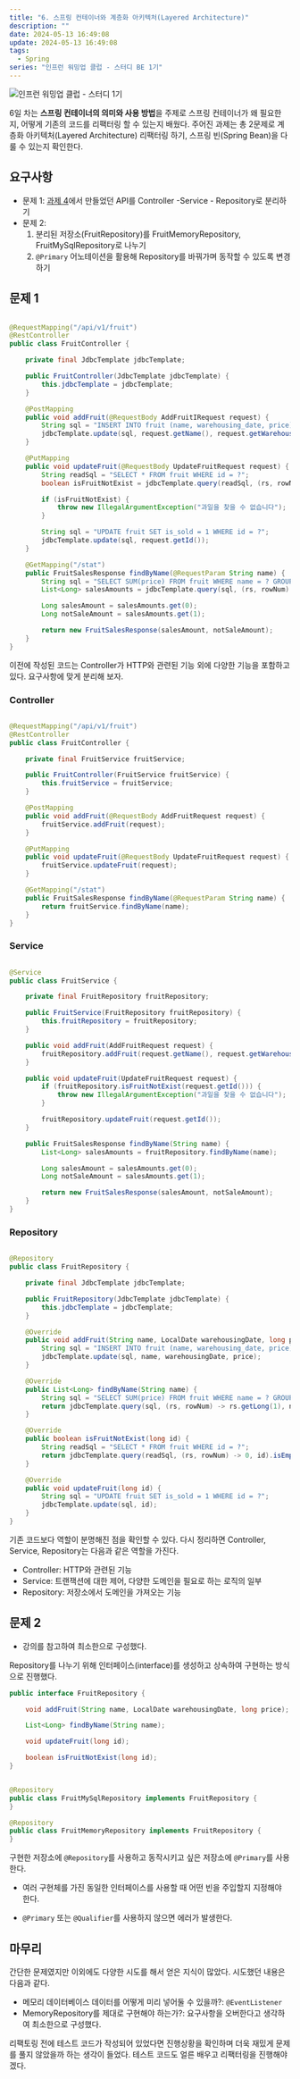 ```yaml
---
title: "6. 스프링 컨테이너와 계층화 아키텍처(Layered Architecture)"
description: ""
date: 2024-05-13 16:49:08
update: 2024-05-13 16:49:08
tags:
  - Spring
series: "인프런 워밍업 클럽 - 스터디 BE 1기"
---
```


![인프런 워밍업 클럽 - 스터디 1기](../images/inflearn-warmup-club-study.png)

6일 차는 **스프링 컨테이너의 의미와 사용 방법**을 주제로 스프링 컨테이너가 왜 필요한지, 어떻게 기존의 코드를 리팩터링 할 수 있는지 배웠다. 주어진 과제는 총 2문제로 계층화 아키텍처(Layered
Architecture) 리팩터링 하기, 스프링 빈(Spring Bean)을 다룰 수 있는지 확인한다.

## 요구사항

- 문제 1: [과제 4](https://devmeeple.github.io/task-4-fruit-store-api/)에서 만들었던 API를 Controller -Service - Repository로 분리하기
- 문제 2:
    1. 분리된 저장소(FruitRepository)를 FruitMemoryRepository, FruitMySqlRepository로 나누기
    2. `@Primary` 어노테이션을 활용해 Repository를 바꿔가며 동작할 수 있도록 변경하기

## 문제 1

```java

@RequestMapping("/api/v1/fruit")
@RestController
public class FruitController {

    private final JdbcTemplate jdbcTemplate;

    public FruitController(JdbcTemplate jdbcTemplate) {
        this.jdbcTemplate = jdbcTemplate;
    }

    @PostMapping
    public void addFruit(@RequestBody AddFruitIRequest request) {
        String sql = "INSERT INTO fruit (name, warehousing_date, price) VALUES (?, ?, ?)";
        jdbcTemplate.update(sql, request.getName(), request.getWarehousingDate(), request.getPrice());
    }

    @PutMapping
    public void updateFruit(@RequestBody UpdateFruitRequest request) {
        String readSql = "SELECT * FROM fruit WHERE id = ?";
        boolean isFruitNotExist = jdbcTemplate.query(readSql, (rs, rowNum) -> 0, request.getId()).isEmpty();

        if (isFruitNotExist) {
            throw new IllegalArgumentException("과일을 찾을 수 없습니다");
        }

        String sql = "UPDATE fruit SET is_sold = 1 WHERE id = ?";
        jdbcTemplate.update(sql, request.getId());
    }

    @GetMapping("/stat")
    public FruitSalesResponse findByName(@RequestParam String name) {
        String sql = "SELECT SUM(price) FROM fruit WHERE name = ? GROUP BY is_sold";
        List<Long> salesAmounts = jdbcTemplate.query(sql, (rs, rowNum) -> rs.getLong(1), name);

        Long salesAmount = salesAmounts.get(0);
        Long notSaleAmount = salesAmounts.get(1);

        return new FruitSalesResponse(salesAmount, notSaleAmount);
    }
}
```

이전에 작성된 코드는 Controller가 HTTP와 관련된 기능 외에 다양한 기능을 포함하고 있다. 요구사항에 맞게 분리해 보자.

### Controller

```java

@RequestMapping("/api/v1/fruit")
@RestController
public class FruitController {

    private final FruitService fruitService;

    public FruitController(FruitService fruitService) {
        this.fruitService = fruitService;
    }

    @PostMapping
    public void addFruit(@RequestBody AddFruitRequest request) {
        fruitService.addFruit(request);
    }

    @PutMapping
    public void updateFruit(@RequestBody UpdateFruitRequest request) {
        fruitService.updateFruit(request);
    }

    @GetMapping("/stat")
    public FruitSalesResponse findByName(@RequestParam String name) {
        return fruitService.findByName(name);
    }
}
```

### Service

```java

@Service
public class FruitService {

    private final FruitRepository fruitRepository;

    public FruitService(FruitRepository fruitRepository) {
        this.fruitRepository = fruitRepository;
    }

    public void addFruit(AddFruitRequest request) {
        fruitRepository.addFruit(request.getName(), request.getWarehousingDate(), request.getPrice());
    }

    public void updateFruit(UpdateFruitRequest request) {
        if (fruitRepository.isFruitNotExist(request.getId())) {
            throw new IllegalArgumentException("과일을 찾을 수 없습니다");
        }

        fruitRepository.updateFruit(request.getId());
    }

    public FruitSalesResponse findByName(String name) {
        List<Long> salesAmounts = fruitRepository.findByName(name);

        Long salesAmount = salesAmounts.get(0);
        Long notSaleAmount = salesAmounts.get(1);

        return new FruitSalesResponse(salesAmount, notSaleAmount);
    }
}
```

### Repository

```java

@Repository
public class FruitRepository {

    private final JdbcTemplate jdbcTemplate;

    public FruitRepository(JdbcTemplate jdbcTemplate) {
        this.jdbcTemplate = jdbcTemplate;
    }

    @Override
    public void addFruit(String name, LocalDate warehousingDate, long price) {
        String sql = "INSERT INTO fruit (name, warehousing_date, price) VALUES (?, ?, ?)";
        jdbcTemplate.update(sql, name, warehousingDate, price);
    }

    @Override
    public List<Long> findByName(String name) {
        String sql = "SELECT SUM(price) FROM fruit WHERE name = ? GROUP BY is_sold";
        return jdbcTemplate.query(sql, (rs, rowNum) -> rs.getLong(1), name);
    }

    @Override
    public boolean isFruitNotExist(long id) {
        String readSql = "SELECT * FROM fruit WHERE id = ?";
        return jdbcTemplate.query(readSql, (rs, rowNum) -> 0, id).isEmpty();
    }

    @Override
    public void updateFruit(long id) {
        String sql = "UPDATE fruit SET is_sold = 1 WHERE id = ?";
        jdbcTemplate.update(sql, id);
    }
}
```

기존 코드보다 역할이 분명해진 점을 확인할 수 있다. 다시 정리하면 Controller, Service, Repository는 다음과 같은 역할을 가진다.

- Controller: HTTP와 관련된 기능
- Service: 트랜잭션에 대한 제어, 다양한 도메인을 필요로 하는 로직의 일부
- Repository: 저장소에서 도메인을 가져오는 기능

## 문제 2

- 강의를 참고하여 최소한으로 구성했다.

Repository를 나누기 위해 인터페이스(interface)를 생성하고 상속하여 구현하는 방식으로 진행했다.

```java
public interface FruitRepository {

    void addFruit(String name, LocalDate warehousingDate, long price);

    List<Long> findByName(String name);

    void updateFruit(long id);

    boolean isFruitNotExist(long id);
}
```

```java

@Repository
public class FruitMySqlRepository implements FruitRepository {
}

@Repository
public class FruitMemoryRepository implements FruitRepository {
}
```

구현한 저장소에 `@Repository`를 사용하고 동작시키고 싶은 저장소에 `@Primary`를 사용한다.

- 여러 구현체를 가진 동일한 인터페이스를 사용할 때 어떤 빈을 주입할지 지정해야 한다.

- `@Primary` 또는 `@Qualifier`를 사용하지 않으면 에러가 발생한다.

## 마무리

간단한 문제였지만 이외에도 다양한 시도를 해서 얻은 지식이 많았다. 시도했던 내용은 다음과 같다.

- 메모리 데이터베이스 데이터를 어떻게 미리 넣어둘 수 있을까?: `@EventListener`
- MemoryRepository를 제대로 구현해야 하는가?: 요구사항을 오버한다고 생각하여 최소한으로 구성했다.

리팩토링 전에 테스트 코드가 작성되어 있었다면 진행상황을 확인하며 더욱 재밌게 문제를 풀지 않았을까 하는 생각이 들었다. 테스트 코드도 얼른 배우고 리팩터링을 진행해야겠다.
